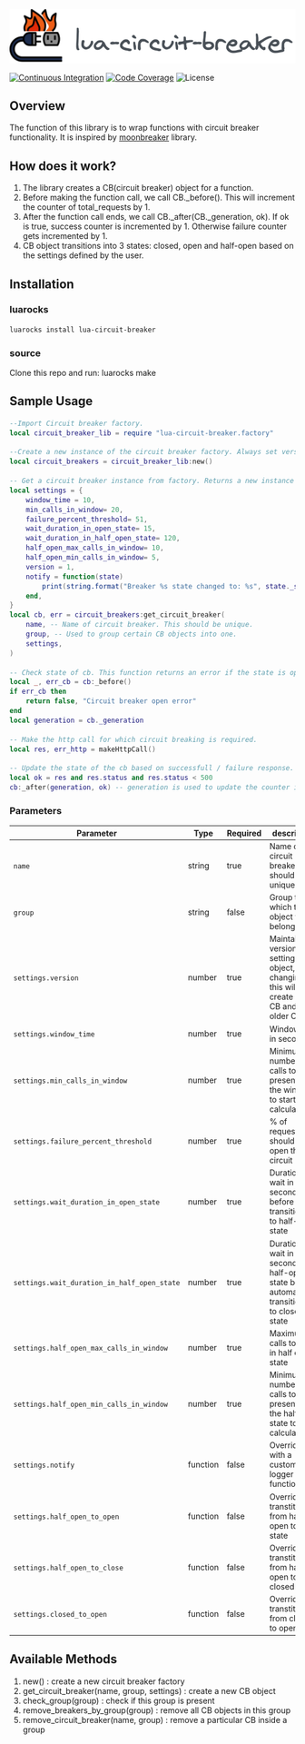 ![lua-circuit-breaker](./lua-circuit-breaker.svg)

[![Continuous Integration](https://github.com/dream11/lua-circuit-breaker/actions/workflows/ci.yml/badge.svg)](https://github.com/dream11/lua-circuit-breaker/actions/workflows/ci.yml)
[![Code Coverage](https://codecov.io/gh/dream11/lua-circuit-breaker/branch/master/graph/badge.svg?token=6wyFuRgmdG)](https://codecov.io/gh/dream11/lua-circuit-breaker)
![License](https://img.shields.io/badge/license-MIT-green.svg)

## Overview

The function of this library is to wrap functions with circuit breaker functionality. It is inspired by [moonbreaker](https://github.com/Invizory/moonbreaker) library.

## How does it work?

1. The library creates a CB(circuit breaker) object for a function.
2. Before making the function call, we call CB._before(). This will increment the counter of total_requests by 1.
3. After the function call ends, we call CB._after(CB._generation, ok). If ok is true, success counter is incremented by 1. Otherwise failure counter gets incremented by 1.
4. CB object transitions into 3 states: closed, open and half-open based on the settings defined by the user.

## Installation

### luarocks
```bash
luarocks install lua-circuit-breaker
```

### source
Clone this repo and run:
     luarocks make


## Sample Usage

```lua
--Import Circuit breaker factory.
local circuit_breaker_lib = require "lua-circuit-breaker.factory"

--Create a new instance of the circuit breaker factory. Always set version=0. This is used to flush the circuit breakers when the configuration is changed.
local circuit_breakers = circuit_breaker_lib:new()

-- Get a circuit breaker instance from factory. Returns a new instance only if not already created.
local settings = {
    window_time = 10,
    min_calls_in_window= 20,
    failure_percent_threshold= 51,
    wait_duration_in_open_state= 15,
    wait_duration_in_half_open_state= 120,
    half_open_max_calls_in_window= 10,
    half_open_min_calls_in_window= 5,
    version = 1,
    notify = function(state)
        print(string.format("Breaker %s state changed to: %s", state._state))
    end,
}
local cb, err = circuit_breakers:get_circuit_breaker(
    name, -- Name of circuit breaker. This should be unique.
    group, -- Used to group certain CB objects into one.
    settings,
)

-- Check state of cb. This function returns an error if the state is open or half_open_max_calls_in_window is breached.
local _, err_cb = cb:_before()
if err_cb then
    return false, "Circuit breaker open error"
end
local generation = cb._generation

-- Make the http call for which circuit breaking is required.
local res, err_http = makeHttpCall()

-- Update the state of the cb based on successfull / failure response.
local ok = res and res.status and res.status < 500
cb:_after(generation, ok) -- generation is used to update the counter in the correct time bucket.
```


### Parameters

| Parameter | Type  | Required | description |
| --- | --- | --- | --- |
| `name` | string | true | Name of circuit breaker, this should be unique |
| `group` | string | false | Group to which the CB object will belong |
| `settings.version` | number | true | Maintains version of settings object, changing this will create new CB and flush older CB |
| `settings.window_time` | number | true | Window size in seconds |
| `settings.min_calls_in_window` | number | true | Minimum number of calls to be present in the window to start calculation |
| `settings.failure_percent_threshold` | number | true | % of requests that should fail to open the circuit |
| `settings.wait_duration_in_open_state` | number | true | Duration to wait in seconds before again transitioning to half-open state |
| `settings.wait_duration_in_half_open_state` | number | true | Duration to wait in seconds in half-open state before automatically transitioning to closed state |
| `settings.half_open_max_calls_in_window` | number | true | Maximum calls to allow in half open state |
| `settings.half_open_min_calls_in_window` | number | true | Minimum number of calls to be present in the half open state to start calculation |
| `settings.notify` | function | false | Overrides with a custom logger function |
| `settings.half_open_to_open` | function | false | Overrides transtition from half-open to open state |
| `settings.half_open_to_close` | function | false | Overrides transtition from half-open to closed state |
| `settings.closed_to_open` | function | false | Overrides transtition from closed to open state |


## Available Methods

1. new() : create a new circuit breaker factory
2. get_circuit_breaker(name, group, settings) : create a new CB object
3. check_group(group) : check if this group is present
4. remove_breakers_by_group(group) : remove all CB objects in this group
5. remove_circuit_breaker(name, group) : remove a particular CB inside a group

